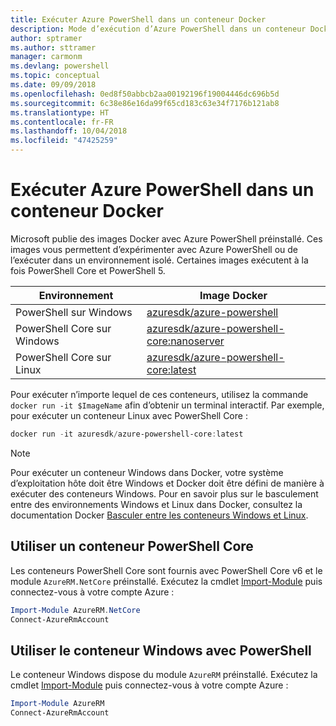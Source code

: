 ```yaml
---
title: Exécuter Azure PowerShell dans un conteneur Docker
description: Mode d’exécution d’Azure PowerShell dans un conteneur Docker.
author: sptramer
ms.author: sttramer
manager: carmonm
ms.devlang: powershell
ms.topic: conceptual
ms.date: 09/09/2018
ms.openlocfilehash: 0ed8f50abbcb2aa00192196f19004446dc696b5d
ms.sourcegitcommit: 6c38e86e16da99f65cd183c63e34f7176b121ab8
ms.translationtype: HT
ms.contentlocale: fr-FR
ms.lasthandoff: 10/04/2018
ms.locfileid: "47425259"
---
```

# <a name="run-azure-powershell-in-a-docker-container"></a>Exécuter Azure PowerShell dans un conteneur Docker

Microsoft publie des images Docker avec Azure PowerShell préinstallé. Ces images vous permettent d’expérimenter avec Azure PowerShell ou de l’exécuter dans un environnement isolé. Certaines images exécutent à la fois PowerShell Core et PowerShell 5. 

| Environnement | Image Docker |
|-------------|--------------|
| PowerShell sur Windows | [azuresdk/azure-powershell](https://hub.docker.com/r/azuresdk/azure-powershell/) |
| PowerShell Core sur Windows | [azuresdk/azure-powershell-core:nanoserver](https://hub.docker.com/r/azuresdk/azure-powershell-core/) |
| PowerShell Core sur Linux | [azuresdk/azure-powershell-core:latest](https://hub.docker.com/r/azuresdk/azure-powershell-core/) |

Pour exécuter n’importe lequel de ces conteneurs, utilisez la commande `docker run -it $ImageName` afin d’obtenir un terminal interactif. Par exemple, pour exécuter un conteneur Linux avec PowerShell Core :

```powershell
docker run -it azuresdk/azure-powershell-core:latest
```

> [!NOTE]
> Pour exécuter un conteneur Windows dans Docker, votre système d’exploitation hôte doit être Windows et Docker doit être défini de manière à exécuter des conteneurs Windows. Pour en savoir plus sur le basculement entre des environnements Windows et Linux dans Docker, consultez la documentation Docker [Basculer entre les conteneurs Windows et Linux](https://docs.docker.com/docker-for-windows/#switch-between-windows-and-linux-containers).

## <a name="use-a-powershell-core-container"></a>Utiliser un conteneur PowerShell Core

Les conteneurs PowerShell Core sont fournis avec PowerShell Core v6 et le module `AzureRM.NetCore` préinstallé. Exécutez la cmdlet [Import-Module](/powershell/module/microsoft.powershell.core/import-module) puis connectez-vous à votre compte Azure :

```powershell
Import-Module AzureRM.NetCore
Connect-AzureRmAccount
```

## <a name="use-the-windows-container-with-powershell"></a>Utiliser le conteneur Windows avec PowerShell

Le conteneur Windows dispose du module `AzureRM` préinstallé. Exécutez la cmdlet [Import-Module](/powershell/module/microsoft.powershell.core/import-module) puis connectez-vous à votre compte Azure :

```powershell
Import-Module AzureRM
Connect-AzureRmAccount
```
